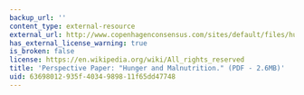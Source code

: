 ```yaml
---
backup_url: ''
content_type: external-resource
external_url: http://www.copenhagenconsensus.com/sites/default/files/hunger_perspective_paper_rogers.pdf
has_external_license_warning: true
is_broken: false
license: https://en.wikipedia.org/wiki/All_rights_reserved
title: 'Perspective Paper: "Hunger and Malnutrition." (PDF - 2.6MB)'
uid: 63698012-935f-4034-9898-11f65dd47748
---
```

